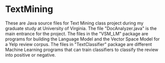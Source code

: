 # TextMining
These are Java source files for Text Mining class project during my graduate study at University of Virginia.
The file "DocAnalyzer.java" is the main entrance for the project.
The files in the "VSM_LM" package are programs for building the Language Model and the Vector Space Model for a Yelp review corpus.
The files in "TextClassifier" package are different Machine Learning programs that can train classifiers to classify the review into positive or negative.

